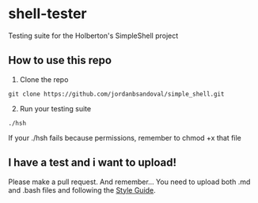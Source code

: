 # shell-tester

Testing suite for the Holberton's SimpleShell project

## How to use this repo

1. Clone the repo
```
git clone https://github.com/jordanbsandoval/simple_shell.git 
```

2. Run your testing suite
```
./hsh
```
If your ./hsh fails because permissions, remember to chmod +x that file

## I have a test and i want to upload!
Please make a pull request. And remember... You need to upload both .md and .bash files and following the [Style Guide](https://github.com/dario-castano/shell-tester/wiki/Style-Guide).
